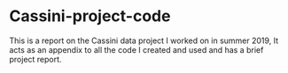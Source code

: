 # Cassini-project-code
This is a report on the Cassini data project I worked on in summer 2019, 
It acts as an appendix to all the code I created and used and has a brief project report.
